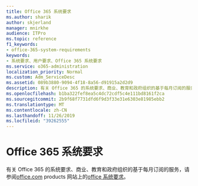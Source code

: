 ```yaml
---
title: Office 365 系统要求
ms.author: sharik
author: skjerland
manager: mnirkhe
audience: ITPro
ms.topic: reference
f1_keywords:
- office-365-system-requirements
keywords:
- 系统要求、用户要求、Office 365 系统要求
ms.service: o365-administration
localization_priority: Normal
ms.custom: Adm_ServiceDesc
ms.assetid: 089b3880-9094-4f18-8a56-d91915a2d2d9
description: 有关 Office 365 的系统要求、商业、教育和政府组织的基于每月订阅的服务，请参阅 office.com products 网站上的 Office 系统要求。
ms.openlocfilehash: b1ba322fef8ea5c4dc72cdf5c4e111bd8161f2ca
ms.sourcegitcommit: 2b9f68f7731dfd6f9d3f33e31e6303e81985ebb2
ms.translationtype: MT
ms.contentlocale: zh-CN
ms.lasthandoff: 11/26/2019
ms.locfileid: "39262555"
---
```

# <a name="office-365-system-requirements"></a>Office 365 系统要求

有关 Office 365 的系统要求、商业、教育和政府组织的基于每月订阅的服务，请参阅[office.com](https://go.microsoft.com/fwlink/?LinkID=509817&amp;clcid=0x409) products 网站上的[office 系统要求](https://go.microsoft.com/fwlink/?LinkID=626095&amp;clcid=0x409)。 
  

